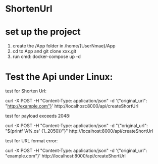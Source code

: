 # ShortenUrl

# set up the project
1. create the  /App folder in /home/{UserNmae}/App
2. cd to App and git clone xxx.git
3. run cmd: docker-compose up -d

# Test the Api under Linux:
test for Shorten Url:

curl -X POST -H "Content-Type: application/json" -d '{"original_url": "http://example.com"}' http://localhost:8000/api/createShortUrl


test for payload exceeds 2048:

curl -X POST -H "Content-Type: application/json" -d "{\"original_url\": \"$(printf 'A%.os' {1..2050})\"}" http://localhost:8000/api/createShortUrl


test for URL format error:

curl -X POST -H "Content-Type: application/json" -d '{"original_url": "example.com"}' http://localhost:8000/api/createShortUrl
   
